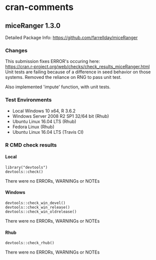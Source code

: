 cran-comments
================

## miceRanger 1.3.0
Detailed Package Info: https://github.com/farrellday/miceRanger


### Changes
This submission fixes ERROR's occuring here:  
https://cran.r-project.org/web/checks/check_results_miceRanger.html  
Unit tests are failing because of a difference in seed behavior on those systems.
Removed the reliance on RNG to pass unit test.

Also implemented 'impute' function, with unit tests.

### Test Environments  
* Local Windows 10 x64, R 3.6.2  
* Windows Server 2008 R2 SP1 32/64 bit (Rhub)  
* Ubuntu Linux 16.04 LTS (Rhub)  
* Fedora Linux (Rhub)  
* Ubuntu Linux 16.04 LTS (Travis CI)  
  

### R CMD check results

#### Local
```
library("devtools")
devtools::check()
```
There were no ERRORs, WARNINGs or NOTEs  
  


#### Windows
```
devtools::check_win_devel()
devtools::check_win_release()
devtools::check_win_oldrelease()
```  
There were no ERRORs, WARNINGs or NOTEs  



#### Rhub
```
devtools::check_rhub()
```  
There were no ERRORs, WARNINGs or NOTEs  
